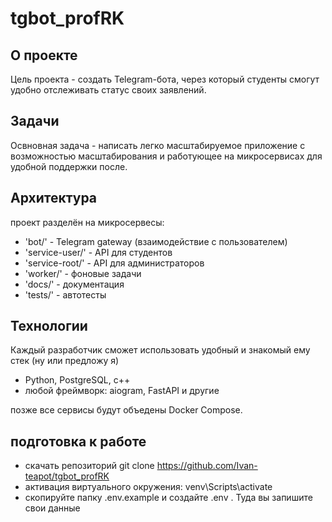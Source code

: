 # tgbot_profRK

## О проекте 
Цель проекта - создать Telegram-бота, через который студенты смогут удобно отслеживать статус своих заявлений.

## Задачи   
Освновная задача - написать легко масштабируемое приложение с возможностью масштабирования и работующее на микросервисах для удобной поддержки после.    

## Архитектура 
проект разделён на микросервесы:
- 'bot/' - Telegram gateway (взаимодействие с пользователем)
- 'service-user/' - API для студентов
- 'service-root/' - API для администраторов 
- 'worker/' - фоновые задачи
- 'docs/' - документация
- 'tests/' - автотесты

## Технологии 
Каждый разработчик сможет использовать удобный и знакомый ему стек (ну или предложу я) 
- Python, PostgreSQL, c++ 
- любой фреймворк: aiogram, FastAPI и другие

позже все сервисы будут объедены Docker Compose.

## подготовка к работе
- скачать репозиторий git clone https://github.com/Ivan-teapot/tgbot_profRK
- активация виртуального окружения: venv\Scripts\activate
- скопируйте папку .env.example и создайте .env . Туда вы запишите свои данные